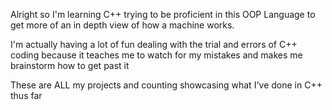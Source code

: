 Alright so I'm learning C++ trying to be proficient in this OOP Language to get more of an in depth view of how a machine works. 

I'm actually having a lot of fun dealing with the trial and errors of C++ coding because it teaches me to watch for my mistakes and makes me brainstorm how to get past it

These are ALL my projects and counting showcasing what I've done in C++ thus far
